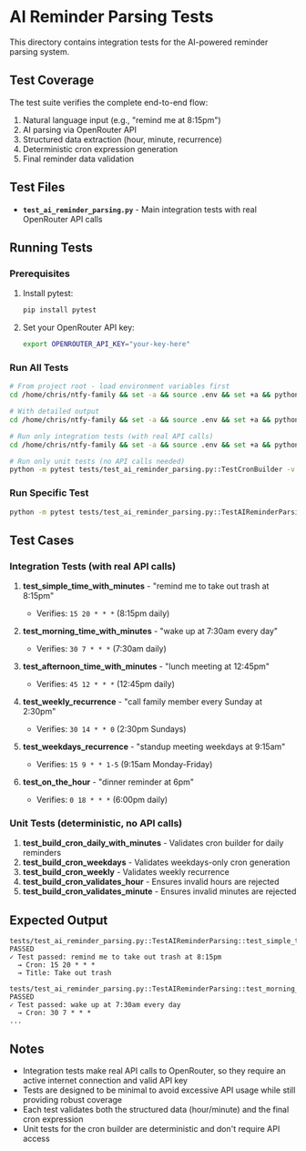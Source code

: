 # AI Reminder Parsing Tests

This directory contains integration tests for the AI-powered reminder parsing system.

## Test Coverage

The test suite verifies the complete end-to-end flow:
1. Natural language input (e.g., "remind me at 8:15pm")
2. AI parsing via OpenRouter API
3. Structured data extraction (hour, minute, recurrence)
4. Deterministic cron expression generation
5. Final reminder data validation

## Test Files

- **`test_ai_reminder_parsing.py`** - Main integration tests with real OpenRouter API calls

## Running Tests

### Prerequisites

1. Install pytest:
   ```bash
   pip install pytest
   ```

2. Set your OpenRouter API key:
   ```bash
   export OPENROUTER_API_KEY="your-key-here"
   ```

### Run All Tests

```bash
# From project root - load environment variables first
cd /home/chris/ntfy-family && set -a && source .env && set +a && python -m pytest tests/test_ai_reminder_parsing.py -v

# With detailed output
cd /home/chris/ntfy-family && set -a && source .env && set +a && python -m pytest tests/test_ai_reminder_parsing.py -v -s

# Run only integration tests (with real API calls)
cd /home/chris/ntfy-family && set -a && source .env && set +a && python -m pytest tests/test_ai_reminder_parsing.py::TestAIReminderParsing -v -s

# Run only unit tests (no API calls needed)
python -m pytest tests/test_ai_reminder_parsing.py::TestCronBuilder -v
```

### Run Specific Test

```bash
python -m pytest tests/test_ai_reminder_parsing.py::TestAIReminderParsing::test_simple_time_with_minutes -v
```

## Test Cases

### Integration Tests (with real API calls)

1. **test_simple_time_with_minutes** - "remind me to take out trash at 8:15pm"
   - Verifies: `15 20 * * *` (8:15pm daily)

2. **test_morning_time_with_minutes** - "wake up at 7:30am every day"
   - Verifies: `30 7 * * *` (7:30am daily)

3. **test_afternoon_time_with_minutes** - "lunch meeting at 12:45pm"
   - Verifies: `45 12 * * *` (12:45pm daily)

4. **test_weekly_recurrence** - "call family member every Sunday at 2:30pm"
   - Verifies: `30 14 * * 0` (2:30pm Sundays)

5. **test_weekdays_recurrence** - "standup meeting weekdays at 9:15am"
   - Verifies: `15 9 * * 1-5` (9:15am Monday-Friday)

6. **test_on_the_hour** - "dinner reminder at 6pm"
   - Verifies: `0 18 * * *` (6:00pm daily)

### Unit Tests (deterministic, no API calls)

1. **test_build_cron_daily_with_minutes** - Validates cron builder for daily reminders
2. **test_build_cron_weekdays** - Validates weekdays-only cron generation
3. **test_build_cron_weekly** - Validates weekly recurrence
4. **test_build_cron_validates_hour** - Ensures invalid hours are rejected
5. **test_build_cron_validates_minute** - Ensures invalid minutes are rejected

## Expected Output

```
tests/test_ai_reminder_parsing.py::TestAIReminderParsing::test_simple_time_with_minutes PASSED
✓ Test passed: remind me to take out trash at 8:15pm
  → Cron: 15 20 * * *
  → Title: Take out trash

tests/test_ai_reminder_parsing.py::TestAIReminderParsing::test_morning_time_with_minutes PASSED
✓ Test passed: wake up at 7:30am every day
  → Cron: 30 7 * * *
...
```

## Notes

- Integration tests make real API calls to OpenRouter, so they require an active internet connection and valid API key
- Tests are designed to be minimal to avoid excessive API usage while still providing robust coverage
- Each test validates both the structured data (hour/minute) and the final cron expression
- Unit tests for the cron builder are deterministic and don't require API access